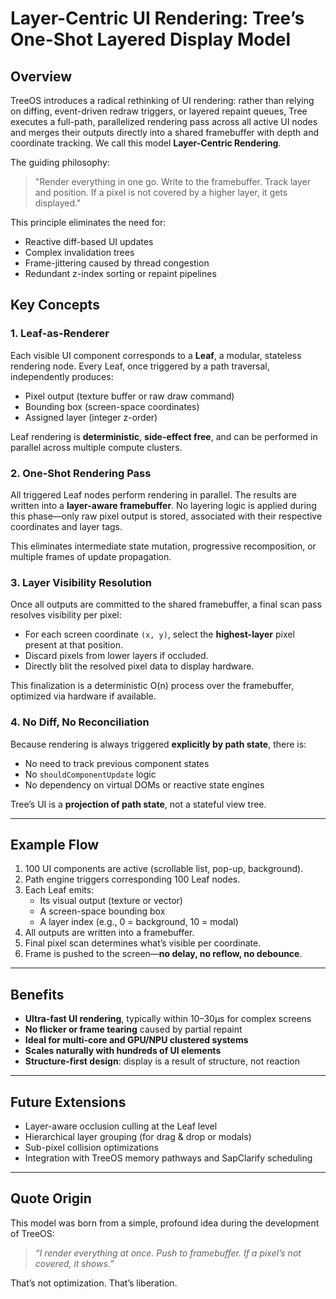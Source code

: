# Layer-Centric UI Rendering: Tree’s One-Shot Layered Display Model

## Overview

TreeOS introduces a radical rethinking of UI rendering: rather than relying on diffing, event-driven redraw triggers, or layered repaint queues, Tree executes a full-path, parallelized rendering pass across all active UI nodes and merges their outputs directly into a shared framebuffer with depth and coordinate tracking. We call this model **Layer-Centric Rendering**.

The guiding philosophy:

> "Render everything in one go. Write to the framebuffer. Track layer and position. If a pixel is not covered by a higher layer, it gets displayed."

This principle eliminates the need for:
- Reactive diff-based UI updates
- Complex invalidation trees
- Frame-jittering caused by thread congestion
- Redundant z-index sorting or repaint pipelines

## Key Concepts

### 1. **Leaf-as-Renderer**
Each visible UI component corresponds to a **Leaf**, a modular, stateless rendering node. Every Leaf, once triggered by a path traversal, independently produces:
- Pixel output (texture buffer or raw draw command)
- Bounding box (screen-space coordinates)
- Assigned layer (integer z-order)

Leaf rendering is **deterministic**, **side-effect free**, and can be performed in parallel across multiple compute clusters.

### 2. **One-Shot Rendering Pass**
All triggered Leaf nodes perform rendering in parallel. The results are written into a **layer-aware framebuffer**. No layering logic is applied during this phase—only raw pixel output is stored, associated with their respective coordinates and layer tags.

This eliminates intermediate state mutation, progressive recomposition, or multiple frames of update propagation.

### 3. **Layer Visibility Resolution**
Once all outputs are committed to the shared framebuffer, a final scan pass resolves visibility per pixel:
- For each screen coordinate `(x, y)`, select the **highest-layer** pixel present at that position.
- Discard pixels from lower layers if occluded.
- Directly blit the resolved pixel data to display hardware.

This finalization is a deterministic O(n) process over the framebuffer, optimized via hardware if available.

### 4. **No Diff, No Reconciliation**
Because rendering is always triggered **explicitly by path state**, there is:
- No need to track previous component states
- No `shouldComponentUpdate` logic
- No dependency on virtual DOMs or reactive state engines

Tree’s UI is a **projection of path state**, not a stateful view tree.

---

## Example Flow

1. 100 UI components are active (scrollable list, pop-up, background).
2. Path engine triggers corresponding 100 Leaf nodes.
3. Each Leaf emits:
    - Its visual output (texture or vector)
    - A screen-space bounding box
    - A layer index (e.g., 0 = background, 10 = modal)
4. All outputs are written into a framebuffer.
5. Final pixel scan determines what’s visible per coordinate.
6. Frame is pushed to the screen—**no delay, no reflow, no debounce**.

---

## Benefits

- **Ultra-fast UI rendering**, typically within 10–30μs for complex screens
- **No flicker or frame tearing** caused by partial repaint
- **Ideal for multi-core and GPU/NPU clustered systems**
- **Scales naturally with hundreds of UI elements**
- **Structure-first design**: display is a result of structure, not reaction

---

## Future Extensions

- Layer-aware occlusion culling at the Leaf level
- Hierarchical layer grouping (for drag & drop or modals)
- Sub-pixel collision optimizations
- Integration with TreeOS memory pathways and SapClarify scheduling

---

## Quote Origin

This model was born from a simple, profound idea during the development of TreeOS:

> _“I render everything at once. Push to framebuffer. If a pixel’s not covered, it shows.”_

That’s not optimization. That’s liberation.
